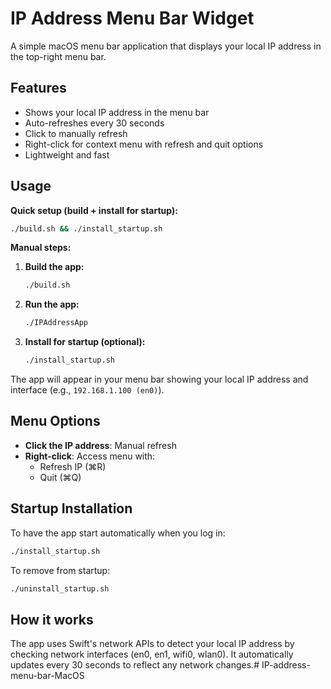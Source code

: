 # IP Address Menu Bar Widget

A simple macOS menu bar application that displays your local IP address in the top-right menu bar.

## Features

- Shows your local IP address in the menu bar
- Auto-refreshes every 30 seconds
- Click to manually refresh
- Right-click for context menu with refresh and quit options
- Lightweight and fast

## Usage

**Quick setup (build + install for startup):**
```bash
./build.sh && ./install_startup.sh
```

**Manual steps:**

1. **Build the app:**
   ```bash
   ./build.sh
   ```

2. **Run the app:**
   ```bash
   ./IPAddressApp
   ```

3. **Install for startup (optional):**
   ```bash
   ./install_startup.sh
   ```

The app will appear in your menu bar showing your local IP address and interface (e.g., `192.168.1.100 (en0)`).

## Menu Options

- **Click the IP address**: Manual refresh
- **Right-click**: Access menu with:
  - Refresh IP (⌘R)
  - Quit (⌘Q)

## Startup Installation

To have the app start automatically when you log in:

```bash
./install_startup.sh
```

To remove from startup:

```bash
./uninstall_startup.sh
```

## How it works

The app uses Swift's network APIs to detect your local IP address by checking network interfaces (en0, en1, wifi0, wlan0). It automatically updates every 30 seconds to reflect any network changes.# IP-address-menu-bar-MacOS
